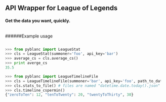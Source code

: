 ## API Wrapper for League of Legends
#### Get the data you want, quickly.

######

######Example usage
```python

>>> from pyblanc import LeagueStat
>>> cls = LeagueStat(summoner='foo', api_key='bar')
>>> average_cs = cls.average_cs()
>>> print averge_cs
35.5 

>>> from pyblanc import LeagueTimelineFile
>>> cls = LeagueTimelineFile(summoner='bar', api_key='foo', path_to_data="path_str")
>>> cls.stats_to_file() # files are named "datetime.date.today().json"
>>> cls.timeline_cspermin() 
{"zeroToTen": 12, "tenToTwenty": 20, "twentyToThirty", 30}
```